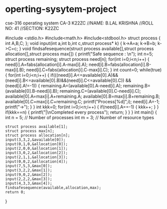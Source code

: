 # operting-sysytem-project
cse-316 operating system CA-3 K22ZC
//NAME: B.LAL KRISHNA
//ROLL NO: 41
//SECTION: K22ZC

#include <stdio.h>
#include<math.h>
#include<stdbool.h>
struct process
{
    int A,B,C;
};
void input(int a,int b,int c,struct process* k)
{
   k->A=a;
    k->B=b;
    k->C=c;
}
void findsafesequence(struct process available[],struct process allocation[],struct process max[])
{
    printf("Safe sequence : \n");
    int n=5;
    struct process remaining;
    struct process need[n];
    for(int i=0;i<n;i++)
    {
        need[i].A=fabs(allocation[i].A-max[i].A);
        need[i].B=fabs(allocation[i].B-max[i].B);
        need[i].C=fabs(allocation[i].C-max[i].C);
    }
    int count=0;
    while(true)
    {
        for(int i=0;i<n;i++)
        {
            if(((need[i].A<=available[0].A)&&(need[i].B<=available[0].B)&&(need[i].C<=available[0].C)) && (need[i].A!=-1))
            {
                remaining.A=(available[0].A-need[i].A);
                remaining.B=(available[0].B-need[i].B);
                remaining.C=(available[0].C-need[i].C);
                available[0].A=max[i].A+remaining.A;
                available[0].B=max[i].B+remaining.B;
                available[0].C=max[i].C+remaining.C;
                printf("Process[%d]",i);
                need[i].A=-1;
                printf("->");
            }
        }
        int kkk=0;
        for(int i=0;i<n;i++)
        {
            if(need[i].A==-1)
            {
                kkk++;
            }
        }
        if(kkk==n)
        {
            printf("|\nCompleted every process");
            return;
        }
    }
}
int main() {
    int n = 5;  // Number of processes
    int m = 3;  // Number of resource types
    
    struct process available[1];
    struct process max[n];
    struct process allocation[n];
    input(3,3,2,&available[0]);
    input(0,1,0,&allocation[0]);
    input(2,0,0,&allocation[1]);
    input(3,0,2,&allocation[2]);
    input(2,1,1,&allocation[3]);
    input(0,0,2,&allocation[4]);
    input(7,5,3,&max[0]);
    input(3,2,2,&max[1]);
    input(9,0,2,&max[2]);
    input(2,2,2,&max[3]);
    input(4,3,3,&max[4]);
    findsafesequence(available,allocation,max);
    return 0;
}
